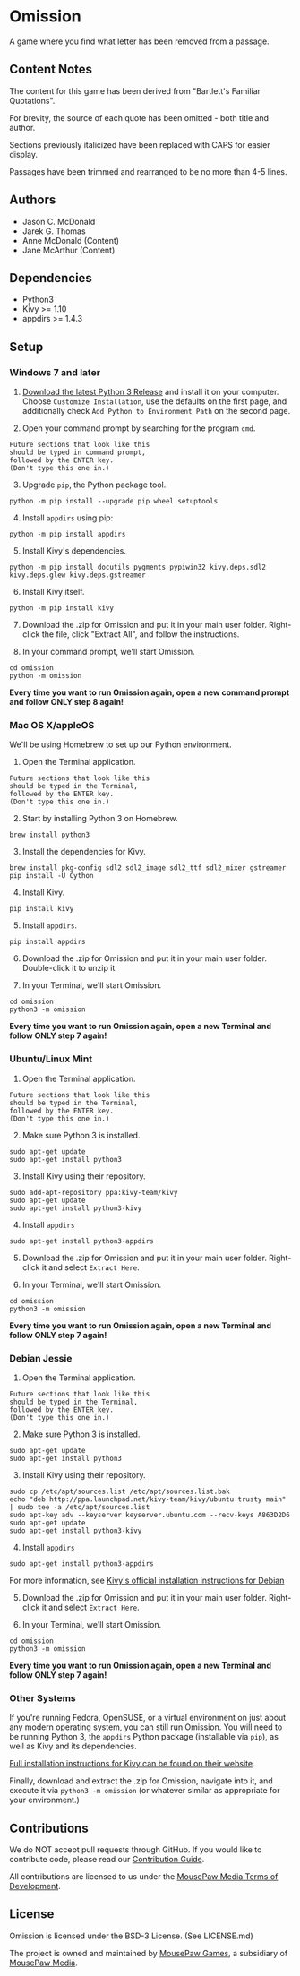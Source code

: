 # Omission

A game where you find what letter has been removed from a passage.

## Content Notes

The content for this game has been derived from "Bartlett's Familiar Quotations".

For brevity, the source of each quote has been omitted - both title and author.

Sections previously italicized have been replaced with CAPS for easier
display.

Passages have been trimmed and rearranged to be no more than 4-5 lines.

## Authors

 - Jason C. McDonald
 - Jarek G. Thomas
 - Anne McDonald (Content)
 - Jane McArthur (Content)

## Dependencies

 - Python3
 - Kivy >= 1.10
 - appdirs >= 1.4.3

## Setup

### Windows 7 and later

1. [Download the latest Python 3 Release](https://www.python.org/downloads/windows/)
and install it on your computer. Choose `Customize Installation`, use the
defaults on the first page, and additionally check `Add Python to Environment Path`
on the second page.

2. Open your command prompt by searching for the program `cmd`.

~~~
Future sections that look like this
should be typed in command prompt,
followed by the ENTER key.
(Don't type this one in.)
~~~

3. Upgrade `pip`, the Python package tool.

~~~
python -m pip install --upgrade pip wheel setuptools
~~~

4. Install `appdirs` using pip:

~~~
python -m pip install appdirs
~~~

5. Install Kivy's dependencies.

~~~
python -m pip install docutils pygments pypiwin32 kivy.deps.sdl2 kivy.deps.glew kivy.deps.gstreamer
~~~

6. Install Kivy itself.

~~~
python -m pip install kivy
~~~

7. Download the .zip for Omission and put it in your main user folder.
Right-click the file, click "Extract All", and follow the instructions.

8. In your command prompt, we'll start Omission.

~~~
cd omission
python -m omission
~~~

**Every time you want to run Omission again, open a new command prompt
and follow ONLY step 8 again!**

### Mac OS X/appleOS

We'll be using Homebrew to set up our Python environment.

1. Open the Terminal application.

~~~
Future sections that look like this
should be typed in the Terminal,
followed by the ENTER key.
(Don't type this one in.)
~~~

2. Start by installing Python 3 on Homebrew.

~~~
brew install python3
~~~

3. Install the dependencies for Kivy.

~~~
brew install pkg-config sdl2 sdl2_image sdl2_ttf sdl2_mixer gstreamer
pip install -U Cython
~~~

4. Install Kivy.

~~~
pip install kivy
~~~

5. Install `appdirs`.

~~~
pip install appdirs
~~~

6. Download the .zip for Omission and put it in your main user folder.
Double-click it to unzip it.

7. In your Terminal, we'll start Omission.

~~~
cd omission
python3 -m omission
~~~

**Every time you want to run Omission again, open a new Terminal
and follow ONLY step 7 again!**

### Ubuntu/Linux Mint

1. Open the Terminal application.

~~~
Future sections that look like this
should be typed in the Terminal,
followed by the ENTER key.
(Don't type this one in.)
~~~

2. Make sure Python 3 is installed.

~~~
sudo apt-get update
sudo apt-get install python3
~~~

3. Install Kivy using their repository.

~~~
sudo add-apt-repository ppa:kivy-team/kivy
sudo apt-get update
sudo apt-get install python3-kivy
~~~

4. Install `appdirs`

~~~
sudo apt-get install python3-appdirs
~~~

5. Download the .zip for Omission and put it in your main user folder.
Right-click it and select `Extract Here`.

6. In your Terminal, we'll start Omission.

~~~
cd omission
python3 -m omission
~~~

**Every time you want to run Omission again, open a new Terminal
and follow ONLY step 7 again!**

### Debian Jessie

1. Open the Terminal application.

~~~
Future sections that look like this
should be typed in the Terminal,
followed by the ENTER key.
(Don't type this one in.)
~~~

2. Make sure Python 3 is installed.

~~~
sudo apt-get update
sudo apt-get install python3
~~~

3. Install Kivy using their repository.

~~~
sudo cp /etc/apt/sources.list /etc/apt/sources.list.bak
echo "deb http://ppa.launchpad.net/kivy-team/kivy/ubuntu trusty main" | sudo tee -a /etc/apt/sources.list
sudo apt-key adv --keyserver keyserver.ubuntu.com --recv-keys A863D2D6
sudo apt-get update
sudo apt-get install python3-kivy
~~~

4. Install `appdirs`

~~~
sudo apt-get install python3-appdirs
~~~

For more information, see [Kivy's official installation instructions for Debian](https://kivy.org/docs/installation/installation-linux.html#debian-jessie-or-newer)

5. Download the .zip for Omission and put it in your main user folder.
Right-click it and select `Extract Here`.

6. In your Terminal, we'll start Omission.

~~~
cd omission
python3 -m omission
~~~

**Every time you want to run Omission again, open a new Terminal
and follow ONLY step 7 again!**

### Other Systems

If you're running Fedora, OpenSUSE, or a virtual environment on just about any
modern operating system, you can still run Omission. You will need to be running
Python 3, the ``appdirs`` Python package (installable via ``pip``), as well
as Kivy and its dependencies.

[Full installation instructions for Kivy can be found on their website](https://kivy.org/docs/installation/installation.html).

Finally, download and extract the .zip for Omission, navigate into it,
and execute it via `python3 -m omission` (or whatever similar as appropriate
for your environment.)

## Contributions

We do NOT accept pull requests through GitHub.
If you would like to contribute code, please read our
[Contribution Guide][3].

All contributions are licensed to us under the
[MousePaw Media Terms of Development][4].

## License

Omission is licensed under the BSD-3 License. (See LICENSE.md)

The project is owned and maintained by [MousePaw Games][1],
a subsidiary of [MousePaw Media][2].

[1]: https://www.mousepawgames.com/omission
[2]: https://www.mousepawmedia.com/developers
[3]: https://www.mousepawmedia.com/developers/contribution
[4]: https://www.mousepawmedia.com/termsofdevelopment
[5]: https://github.com/mousepawmedia/omission
